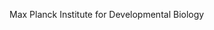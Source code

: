 [//]: # (Created by ./bin/manage_files.pl from ./species/Pristionchus_mayeri/PRJEB27334/Pristionchus_mayeri_PRJEB27334.summary.html on Thu Jun 11 13:45:27 2020)
Max Planck Institute for Developmental Biology
